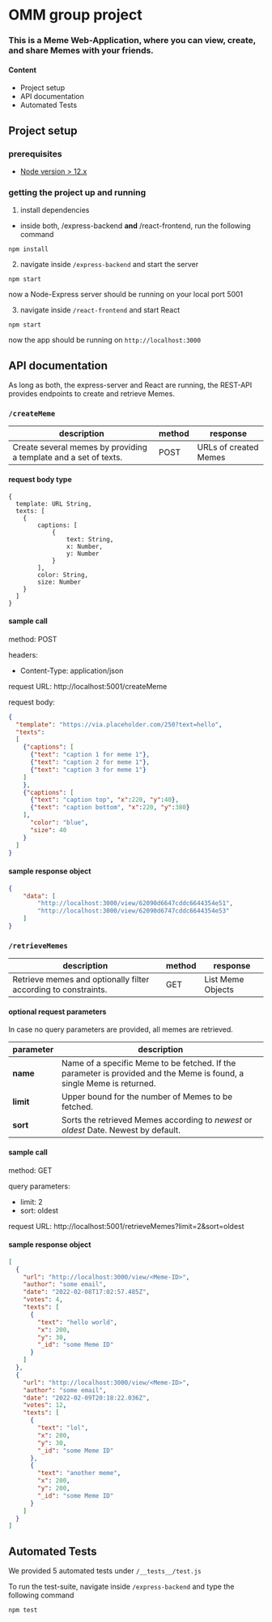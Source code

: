# OMM group project

### This is a Meme Web-Application, where you can view, create, and share Memes with your friends.

#### Content

* Project setup
* API documentation
* Automated Tests

## Project setup

### prerequisites

* [Node version > 12.x](https://nodejs.org/en/download/)

### getting the project up and running

1. install dependencies

* inside both, /express-backend **and** /react-frontend, run the following command

````shell
npm install
````

2. navigate inside `/express-backend` and start the server

````shell
npm start
````

now a Node-Express server should be running on your local port 5001

3. navigate inside `/react-frontend` and start React

````shell
npm start
````

now the app should be running on `http://localhost:3000`

## API documentation

As long as both, the express-server and React are running, the REST-API provides endpoints to create and retrieve Memes.

### `/createMeme`

|description|method|response|
|---|---|---|
|Create several memes by providing a template and a set of texts.|POST|URLs of created Memes|

#### request body type

```
{
  template: URL String,
  texts: [
    {
        captions: [
            {
                text: String,
                x: Number,
                y: Number
            }
        ],
        color: String,
        size: Number
    }
  ]
}
```

#### sample call

method: POST

headers:

* Content-Type: application/json

request URL: http://localhost:5001/createMeme

request body:

```json
{
  "template": "https://via.placeholder.com/250?text=hello",
  "texts":
  [
    {"captions": [
      {"text": "caption 1 for meme 1"},
      {"text": "caption 2 for meme 1"},
      {"text": "caption 3 for meme 1"}
    ]
    },
    {"captions": [
      {"text": "caption top", "x":220, "y":40},
      {"text": "caption bottom", "x":220, "y":380}
    ],
      "color": "blue",
      "size": 40
    }
  ]
}
```

#### sample response object

```json
{
    "data": [
        "http://localhost:3000/view/62090d6647cddc6644354e51",
        "http://localhost:3000/view/62090d6747cddc6644354e53"
    ]
}
```

### `/retrieveMemes`

|description|method|response|
|---|---|---|
|Retrieve memes and optionally filter according to constraints.|GET|List Meme Objects|

#### optional request parameters

In case no query parameters are provided, all memes are retrieved.

|parameter|description|
|---|---|
|**name**|Name of a specific Meme to be fetched. If the parameter is provided and the Meme is found, a single Meme is returned.|
|**limit**|Upper bound for the number of Memes to be fetched.|
|**sort**|Sorts the retrieved Memes according to _newest_ or _oldest_ Date. Newest by default.|

#### sample call

method: GET

query parameters:

* limit: 2
* sort: oldest

request URL: http://localhost:5001/retrieveMemes?limit=2&sort=oldest

#### sample response object

```json
[
  {
    "url": "http://localhost:3000/view/<Meme-ID>",
    "author": "some email",
    "date": "2022-02-08T17:02:57.485Z",
    "votes": 4,
    "texts": [
      {
        "text": "hello world",
        "x": 200,
        "y": 30,
        "_id": "some Meme ID"
      }
    ]
  },
  {
    "url": "http://localhost:3000/view/<Meme-ID>",
    "author": "some email",
    "date": "2022-02-09T20:18:22.036Z",
    "votes": 12,
    "texts": [
      {
        "text": "lol",
        "x": 200,
        "y": 30,
        "_id": "some Meme ID"
      },
      {
        "text": "another meme",
        "x": 200,
        "y": 200,
        "_id": "some Meme ID"
      }
    ]
  }
]
```

## Automated Tests

We provided 5 automated tests under `/__tests__/test.js`

To run the test-suite, navigate inside `/express-backend` and type the following command

````shell
npm test
````